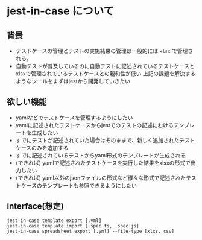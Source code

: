 # jest-in-case について

## 背景

* テストケースの管理とテストの実施結果の管理は一般的には `xlsx` で管理される。
* 自動テストが普及しているのに自動テストに記述されているテストケースとxlsxで管理されているテストケースとの親和性が低い
上記の課題を解決するようなツールをまずはjestから開発していきたい

## 欲しい機能

* yamlなどでテストケースを管理するようにしたい
* yamlに記述されたテストケースからjestでのテストの記述におけるテンプレートを生成したい
* すでにテストが記述されていた場合はそのままで、新しく追加されたテストケースのみを追加する
* すでに記述されているテストからyaml形式のテンプレートが生成される
* (できれば) yamlで記述されたテストケースを実行した結果をxlsxの形式で出力したい
* (できれば) yaml以外のjsonファイルの形式など様々な形式で記述されたテストケースのテンプレートも参照できるようにしたい

## interface(想定)

```
jest-in-case template export [.yml]
jest-in-case template import [.spec.ts, .spec.js]
jest-in-case spreadsheet export [.yml] --file-type [xlxs, csv]
```